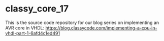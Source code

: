 # classy_core_17

This is the source code repository for our blog series on implementing an AVR core in VHDL:
https://blog.classycode.com/implementing-a-cpu-in-vhdl-part-1-6afd4c1ed491
